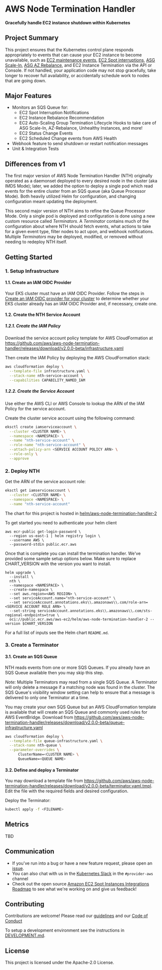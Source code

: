 # AWS Node Termination Handler

#### Gracefully handle EC2 instance shutdown within Kubernetes

## Project Summary

This project ensures that the Kubernetes control plane responds appropriately to events that can cause your EC2 instance to become unavailable, such as [EC2 maintenance events](https://docs.aws.amazon.com/AWSEC2/latest/UserGuide/monitoring-instances-status-check_sched.html), [EC2 Spot interruptions](https://docs.aws.amazon.com/AWSEC2/latest/UserGuide/spot-interruptions.html), [ASG Scale-In](https://docs.aws.amazon.com/autoscaling/ec2/userguide/AutoScalingGroupLifecycle.html#as-lifecycle-scale-in), [ASG AZ Rebalance](https://docs.aws.amazon.com/autoscaling/ec2/userguide/auto-scaling-benefits.html#AutoScalingBehavior.InstanceUsage), and EC2 Instance Termination via the API or Console.  If not handled, your application code may not stop gracefully, take longer to recover full availability, or accidentally schedule work to nodes that are going down.

## Major Features

- Monitors an SQS Queue for:
  - EC2 Spot Interruption Notifications
  - EC2 Instance Rebalance Recommendation
  - EC2 Auto-Scaling Group Termination Lifecycle Hooks to take care of ASG Scale-In, AZ-Rebalance, Unhealthy Instances, and more!
  - EC2 Status Change Events
  - EC2 Scheduled Change events from AWS Health
- Webhook feature to send shutdown or restart notification messages
- Unit & Integration Tests

## Differences from v1

The first major version of AWS Node Termination Handler (NTH) originally operated as a daemonset deployed to every desired node in the cluster (aka IMDS Mode); later, we added the option to deploy a single pod which read events for the entire cluster from an SQS queue (aka Queue Processor Mode). Both heavily utilized Helm for configuration, and changing configuration meant updating the deployment.

This second major version of NTH aims to refine the Queue Processor Mode. Only a single pod is deployed and configuration is done using a new custom resource called *Terminators*. A *Terminator* contains much of the configuration about where NTH should fetch events, what actions to take for a given event type, filter nodes to act upon, and webhook notifications. Multiple *Terminators* may be deployed, modified, or removed without needing to redeploy NTH itself.

## Getting Started

### 1. Setup Infrastructure

#### 1.1. Create an IAM OIDC Provider

Your EKS cluster must have an IAM OIDC Provider. Follow the steps in [Create an IAM OIDC provider for your cluster](https://docs.aws.amazon.com/eks/latest/userguide/enable-iam-roles-for-service-accounts.html) to determine whether your EKS cluster already has an IAM OIDC Provider and, if necessary, create one.

#### 1.2. Create the NTH Service Account

##### 1.2.1. Create the IAM Policy

Download the service account policy template for AWS CloudFormation at https://github.com/aws/aws-node-termination-handler/releases/download/v2.0.0-beta/infrastructure.yaml

Then create the IAM Policy by deploying the AWS CloudFormation stack:

```sh
aws cloudformation deploy \
  --template-file infrastructure.yaml \
  --stack-name nth-service-account \
  --capabilities CAPABILITY_NAMED_IAM
```

##### 1.2.2. Create the Service Account

Use either the AWS CLI or AWS Console to lookup the ARN of the IAM Policy for the service account.

Create the cluster service account using the following command:

```sh
eksctl create iamserviceaccount \
  --cluster <CLUSTER NAME> \
  --namespace <NAMESPACE> \
  --name "nth-service-account" \
  --role-name "nth-service-account" \
  --attach-policy-arn <SERVICE ACCOUNT POLICY ARN> \
  --role-only \
  --approve
```

### 2. Deploy NTH

Get the ARN of the service account role:

```sh
eksctl get iamserviceaccount \
  --cluster <CLUSTER NAME> \
  --namespace <NAMESPACE> \
  --name "nth-service-account"
```

The chart for this project is hosted in [helm/aws-node-termination-handler-2](https://gallery.ecr.aws/aws-ec2/helm/aws-node-termination-handler-2)

To get started you need to authenticate your helm client

```
aws ecr-public get-login-password \
  --region us-east-1 | helm registry login \
  --username AWS \
  --password-stdin public.ecr.aws
```
Once that is complete you can install the termination handler. We've provided some sample setup options below. Make sure to replace CHART_VERSION with the version you want to install.

```
helm upgrade \
  --install \
  nth \
  --namespace <NAMESPACE> \
  --create-namespace \
  --set aws.region=<AWS REGION> \
  --set serviceAccount.name="nth-service-account" \
  --set serviceAccount.annotations.eks\\.amazonaws\\.com/role-arn=<SERVICE ACCOUNT ROLE ARN> \
  --set-string serviceAccount.annotations.eks\\.amazonaws\\.com/sts-regional-endpoints=true \
  oci://public.ecr.aws/aws-ec2/helm/aws-node-termination-handler-2 --version $CHART_VERSION
```

For a full list of inputs see the Helm chart `README.md`.

### 3. Create a Terminator

#### 3.1. Create an SQS Queue

NTH reads events from one or more SQS Queues. If you already have an SQS Queue available then you may skip this step.

*Note:* Multiple Terminators may read from a single SQS Queue. A Terminator will only delete a message if a matching node was found in the cluster. The SQS Queue's visibility window setting can help to ensure that a message is delivered to only one Terminator at a time.

You may create your own SQS Queue but an AWS CloudFormation template is available that will create an SQS Queue and commonly used rules for AWS EventBridge. Download from https://github.com/aws/aws-node-termination-handler/releases/download/v2.0.0-beta/queue-infrastructure.yaml

```sh
aws cloudformation deploy \
  --template-file queue-infrastructure.yaml \
  --stack-name nth-queue \
  --parameter-overrides \
      ClusterName=<CLUSTER NAME> \
      QueueName=<QUEUE NAME>
```

#### 3.2. Define and deploy a Terminator

You may download a template file from https://github.com/aws/aws-node-termination-handler/releases/download/v2.0.0-beta/terminator.yaml.tmpl. Edit the file with the required fields and desired configuration.

Deploy the Terminator:
```sh
kubectl apply -f <FILENAME>
```

## Metrics

TBD

## Communication
* If you've run into a bug or have a new feature request, please open an [issue](https://github.com/aws/aws-node-termination-handler/issues/new).
* You can also chat with us in the [Kubernetes Slack](https://kubernetes.slack.com) in the `#provider-aws` channel
* Check out the open source [Amazon EC2 Spot Instances Integrations Roadmap](https://github.com/aws/ec2-spot-instances-integrations-roadmap) to see what we're working on and give us feedback!

##  Contributing
Contributions are welcome! Please read our [guidelines](https://github.com/aws/aws-node-termination-handler/blob/main/CONTRIBUTING.md) and our [Code of Conduct](https://github.com/aws/aws-node-termination-handler/blob/main/CODE_OF_CONDUCT.md)

To setup a development environment see the instructions in [DEVELOPMENT.md](./DEVELOPMENT.md).

## License
This project is licensed under the Apache-2.0 License.
